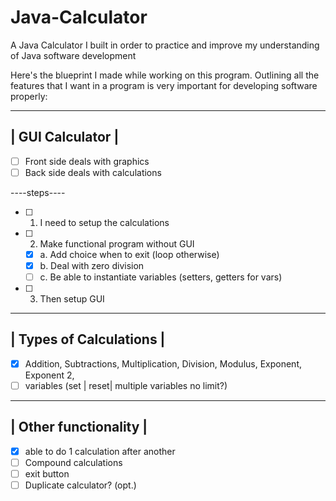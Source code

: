 # Java-Calculator
A Java Calculator I built in order to practice and improve my understanding of Java software development



Here's the blueprint I made while working on this program. Outlining all the features that I want in a program is very important for developing software properly:


 ------------------
 | GUI Calculator |
 ------------------
 
 * [ ] Front side deals with graphics 
 * [ ] Back side deals with calculations
 
 ----steps----
 * [ ] 1. I need to setup the calculations
 * [ ] 2. Make functional program without GUI
   * [X] a. Add choice when to exit (loop otherwise)
   * [X] b. Deal with zero division
   * [ ] c. Be able to instantiate variables (setters, getters for vars)
 * [ ] 3. Then setup GUI
 -------------------------
 | Types of Calculations |
 -------------------------
 * [X] Addition, Subtractions, Multiplication, Division, Modulus, Exponent, Exponent 2, 
 * [ ] variables (set | reset| multiple variables no limit?)
 -----------------------
 | Other functionality |
 -----------------------
 * [X] able to do 1 calculation after another
 * [ ] Compound calculations
 * [ ] exit button
 * [ ] Duplicate calculator? (opt.)
